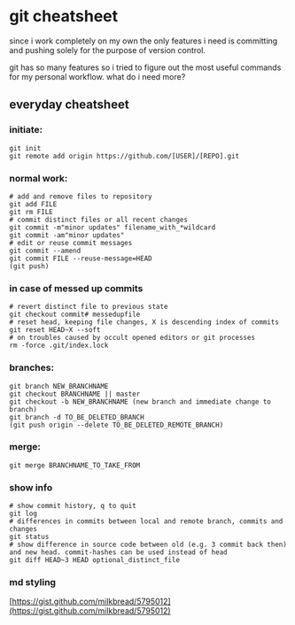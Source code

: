 # git cheatsheet
since i work completely on my own the only features i need is committing and pushing solely for the purpose of version control.

git has so many features so i tried to figure out the most useful commands for my personal workflow. what do i need more?

## everyday cheatsheet

### initiate:
```console
git init
git remote add origin https://github.com/[USER]/[REPO].git
```

### normal work:
```console
# add and remove files to repository
git add FILE
git rm FILE
# commit distinct files or all recent changes
git commit -m"minor updates" filename_with_*wildcard
git commit -am"minor updates"
# edit or reuse commit messages
git commit --amend
git commit FILE --reuse-message=HEAD
(git push)
```

### in case of messed up commits
```console
# revert distinct file to previous state
git checkout commit# messedupfile
# reset head, keeping file changes, X is descending index of commits 
git reset HEAD~X --soft
# on troubles caused by occult opened editors or git processes
rm -force .git/index.lock
```

### branches:
```console
git branch NEW_BRANCHNAME
git checkout BRANCHNAME || master
git checkout -b NEW_BRANCHNAME (new branch and immediate change to branch)
git branch -d TO_BE_DELETED_BRANCH
(git push origin --delete TO_BE_DELETED_REMOTE_BRANCH)
```

### merge:
```console
git merge BRANCHNAME_TO_TAKE_FROM
```

### show info
```console
# show commit history, q to quit
git log
# differences in commits between local and remote branch, commits and changes
git status
# show difference in source code between old (e.g. 3 commit back then) and new head. commit-hashes can be used instead of head
git diff HEAD~3 HEAD optional_distinct_file
```

### md styling
[https://gist.github.com/milkbread/5795012](https://gist.github.com/milkbread/5795012)